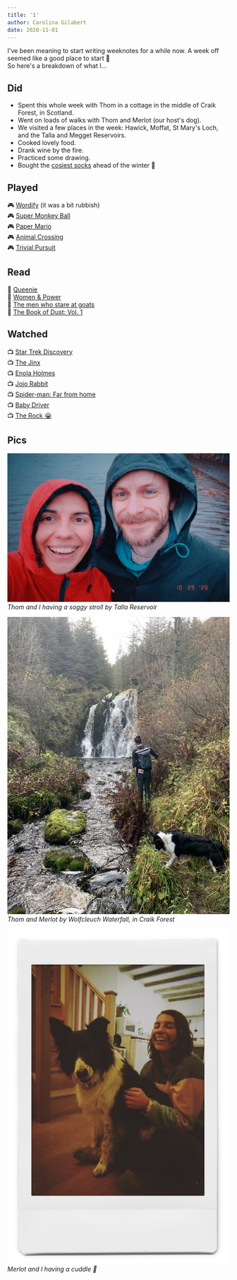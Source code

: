```yaml
---
title: '1'
author: Carolina Gilabert
date: 2020-11-01
---
```


I've been meaning to start writing weeknotes for a while now. A week off seemed like a good place to start 🙂  
So here's a breakdown of what I...

## Did

- Spent this whole week with Thom in a cottage in the middle of Craik Forest, in Scotland.
- Went on loads of walks with Thom and Merlot (our host's dog).
- We visited a few places in the week: Hawick, Moffat, St Mary's Loch, and the Talla and Megget Reservoirs.
- Cooked lovely food.
- Drank wine by the fire.
- Practiced some drawing.
- Bought the [cosiest socks](https://www.seasaltcornwall.co.uk/accessories/socks-tights/chunky-knit-socks-with-fluffy-lining-aspect-berry.htm) ahead of the winter 🧦

## Played
🎮 [Wordify](https://www.nintendo.co.uk/Games/Nintendo-Switch-download-software/Wordify-1817041.html) (it was a bit rubbish)  
🎮 [Super Monkey Ball](https://www.nintendo.co.uk/Games/Nintendo-Switch/Super-Monkey-Ball-Banana-Blitz-HD-1649998.html)  
🎮 [Paper Mario](https://www.nintendo.co.uk/Games/Nintendo-Switch/Paper-Mario-The-Origami-King-1782440.html)  
🎮 [Animal Crossing](https://www.nintendo.co.uk/Games/Nintendo-Switch/Animal-Crossing-New-Horizons-1438623.html)  
🎮 [Trivial Pursuit](https://www.nintendo.co.uk/Games/Nintendo-Switch-download-software/Trivial-Pursuit-Live--1462491.html)  

## Read

📖 [Queenie](https://www.hive.co.uk/Product/Candice-Carty-Williams/Queenie--British-Book-Awards-Book-of-the-Year/24546409)  
📖 [Women & Power](https://www.hive.co.uk/Product/Professor-Mary-Beard/Women--Power--A-Manifesto/21591433)  
📖 [The men who stare at goats](https://www.hive.co.uk/Product/Jon-Ronson/The-Men-Who-Stare-At-Goats/782619)  
📖 [The Book of Dust: Vol. 1](https://www.hive.co.uk/Product/Philip-Pullman/La-Belle-Sauvage-The-Book-of-Dust-Volume-One/22358584)  

## Watched

📺 [Star Trek Discovery](https://www.imdb.com/title/tt5171438/)  
📺 [The Jinx](https://www.imdb.com/title/tt4299972)  
📺 [Enola Holmes](https://www.imdb.com/title/tt7846844)  
📺 [Jojo Rabbit](https://www.imdb.com/title/tt2584384)  
📺 [Spider-man: Far from home](https://www.imdb.com/title/tt6320628)  
📺 [Baby Driver](https://www.imdb.com/title/tt3890160)  
📺 [The Rock 😭](https://www.imdb.com/title/tt0117500)  

## Pics

![Thom and I having a soggy stroll by Talla Reservoir](thom-and-I.jpeg)
_Thom and I having a soggy stroll by Talla Reservoir_

![Thom and Merlot by Wolfcleuch Waterfall, in Craik Forest](waterfall.jpeg)
_Thom and Merlot by Wolfcleuch Waterfall, in Craik Forest_

![Merlot and I having a cuddle](merlot-and-i.jpeg)
_Merlot and I having a cuddle 💛_